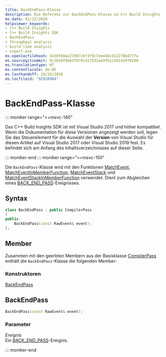 ```yaml
---
title: BackEndPass-Klasse
description: Die Referenz zur BackEndPass-Klasse im C++ Build Insights SDK.
ms.date: 02/12/2020
helpviewer_keywords:
- C++ Build Insights
- C++ Build Insights SDK
- BackEndPass
- throughput analysis
- build time analysis
- vcperf.exe
ms.openlocfilehash: 5438fb0ae27d07cbf3f9c7ee446cd12278b4777a
ms.sourcegitcommit: 9c2b3df9b837879cd17932ae9f61cdd142078260
ms.translationtype: HT
ms.contentlocale: de-DE
ms.lasthandoff: 10/29/2020
ms.locfileid: "92920904"
---
```

# <a name="backendpass-class"></a>BackEndPass-Klasse

::: moniker range="<=msvc-140"

Das C++ Build Insights SDK ist mit Visual Studio 2017 und höher kompatibel. Wenn die Dokumentation für diese Versionen angezeigt werden soll, legen Sie das Steuerelement für die Auswahl der **Version** von Visual Studio für diesen Artikel auf Visual Studio 2017 oder Visual Studio 2019 fest. Es befindet sich am Anfang des Inhaltsverzeichnisses auf dieser Seite.

::: moniker-end
::: moniker range=">=msvc-150"

Die `BackEndPass`-Klasse wird mit den Funktionen [MatchEvent](../functions/match-event.md), [MatchEventInMemberFunction](../functions/match-event-in-member-function.md), [MatchEventStack](../functions/match-event-stack.md) und [MatchEventStackInMemberFunction](../functions/match-event-stack-in-member-function.md) verwendet. Dient zum Abgleichen eines [BACK_END_PASS](../event-table.md#back-end-pass)-Ereignisses.

## <a name="syntax"></a>Syntax

```cpp
class BackEndPass : public CompilerPass
{
public:
    BackEndPass(const RawEvent& event);
};
```

## <a name="members"></a>Member

Zusammen mit den geerbten Membern aus der Basisklasse [CompilerPass](compiler-pass.md) enthält die `BackEndPass`-Klasse die folgenden Member:

### <a name="constructors"></a>Konstruktoren

[BackEndPass](#back-end-pass)

## <a name="backendpass"></a><a name="back-end-pass"></a> BackEndPass

```cpp
BackEndPass(const RawEvent& event);
```

### <a name="parameters"></a>Parameter

*Ereignis*\
Ein [BACK_END_PASS](../event-table.md#back-end-pass)-Ereignis.

::: moniker-end
